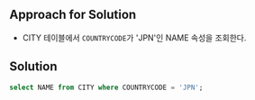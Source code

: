 ## Approach for Solution
- CITY 테이블에서 `COUNTRYCODE`가 'JPN'인 NAME 속성을 조회한다.

## Solution
```sql
select NAME from CITY where COUNTRYCODE = 'JPN';
```
